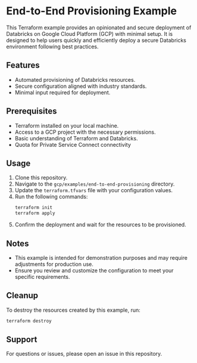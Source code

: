 # End-to-End Provisioning Example

This Terraform example provides an opinionated and secure deployment of Databricks on Google Cloud Platform (GCP) with minimal setup. It is designed to help users quickly and efficiently deploy a secure Databricks environment following best practices.

## Features

- Automated provisioning of Databricks resources.
- Secure configuration aligned with industry standards.
- Minimal input required for deployment.

## Prerequisites

- Terraform installed on your local machine.
- Access to a GCP project with the necessary permissions.
- Basic understanding of Terraform and Databricks.
- Quota for Private Service Connect connectivity

## Usage

1. Clone this repository.
2. Navigate to the `gcp/examples/end-to-end-provisioning` directory.
3. Update the `terraform.tfvars` file with your configuration values.
4. Run the following commands:
    ```bash
    terraform init
    terraform apply
    ```
5. Confirm the deployment and wait for the resources to be provisioned.

## Notes

- This example is intended for demonstration purposes and may require adjustments for production use.
- Ensure you review and customize the configuration to meet your specific requirements.

## Cleanup

To destroy the resources created by this example, run:
```bash
terraform destroy
```

## Support

For questions or issues, please open an issue in this repository.